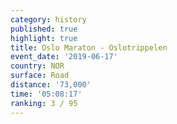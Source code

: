 ```yaml
---
category: history
published: true
highlight: true
title: Oslo Maraton - Oslotrippelen
event_date: '2019-06-17'
country: NOR
surface: Road
distance: '73,000'
time: '05:08:17'
ranking: 3 / 95
---
```

